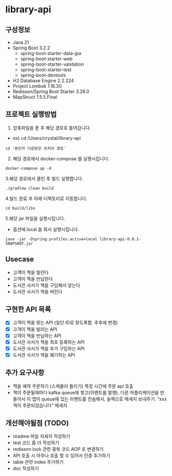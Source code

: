 # library-api

## 구성정보
- Java 21
- Spring Boot 3.2.2
    - spring-boot-starter-data-jpa
    - spring-boot-starter-web
    - spring-boot-starter-validation
    - spring-boot-starter-test
    - spring-boot-devtools
- H2 Database Engine 2.2.224
- Project Lombok 1.18.30
- Redisson/Spring Boot Starter 3.26.0
- MapStruct 1.5.5.Final

## 프로젝트 실행방법
1. 압축파일을 푼 후 해당 경로로 들어갑니다.
- ex) cd /Users/crystal/library-api
~~~shell
cd '본인이 다운받은 위치의 경로'
~~~
2. 해당 경로에서 docker-compose 를 실행시킵니다.
~~~shell
docker-compose up -d
~~~
3.해당 경로에서 클린 후 빌드 실행합니다.
~~~shell
./gradlew clean build
~~~
4.빌드 완료 후 아래 디렉토리로 이동합니다.
~~~shell
cd build/libs
~~~
5.해당 jar 파일을 실행시킵니다.
- 옵션에 local 을 줘서 실행시킵니다.
~~~
java -jar -Dspring.profiles.active=local library-api-0.0.1-SNAPSHOT.jar
~~~

## Usecase
- 고객이 책을 빌린다
- 고객이 책을 반납한다
- 도서관 사서가 책을 구입해서 넣는다
- 도서관 사서가 책을 버린다

## 구현한 API 목록
- [X] 고객이 책을 찾는 API (일단 ID로 찾도록함. 추후에 변경)
- [X] 고객이 책을 빌리는 API
- [X] 고객이 책을 반납하는 API
- [X] 도서관 사서가 책을 최초 등록하는 API
- [X] 도서관 사서가 책을 추가 구입하는 API
- [X] 도서관 사서가 책을 폐기하는 API

## 추가 요구사항
- 책을 예약 주문하기 (스케쥴러 돌리기) 특정 시간에 주문 api 호출
- 책이 주문될때마다 kafka queue에 쌓고(이벤트를 발행), 다른 어플리케이션을 만들어서 이 앱이 queue에 있는 이벤트를 컨슘해서, 슬랙으로 메세지 보내주기. “xxx 책이 주문되었습니다” 메세지



## 개선해야될점 (TODO)
- readme 파일 자세히 작성하기
- test 코드 좀 더 작성하기
- redisson lock 관련 중복 코드 AOP 로 변경하기
- API 호출 시 아무나 호출 할 수 있어서 인증 추가하기
- table 관련 index 추가하기
- doc 작성하기
